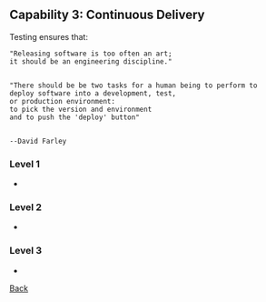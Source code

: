 ## Capability 3: Continuous Delivery 
Testing ensures that:

```
"Releasing software is too often an art;
it should be an engineering discipline."


"There should be be two tasks for a human being to perform to
deploy software into a development, test,
or production environment:
to pick the version and environment
and to push the 'deploy' button"


--David Farley

```

### Level 1
 - 
### Level 2
 - 
### Level 3
 - 

[Back](https://github.com/colugo/cautious-turtle)